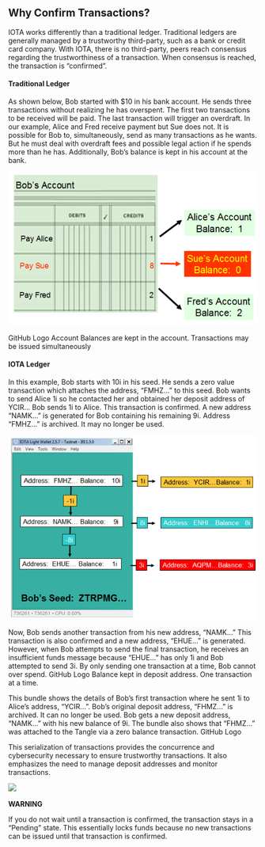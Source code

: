 ## Why Confirm Transactions?

IOTA works differently than a traditional ledger. Traditional ledgers are generally managed by a trustworthy third-party, such as a bank or credit card company. With IOTA, there is no third-party, peers reach consensus regarding the trustworthiness of a transaction. When consensus is reached, the transaction is “confirmed”.

#### Traditional Ledger
As shown below, Bob started with $10 in his bank account. He sends three transactions without realizing he has overspent. The first two transactions to be received will be paid. The last transaction will trigger an overdraft. In our example, Alice and Fred receive payment but Sue does not.
It is possible for Bob to, simultaneously, send as many transactions as he wants. But he must deal with overdraft fees and possible legal action if he spends more than he has. Additionally, Bob’s balance is kept in his account at the bank.

![](images/ledger-trad.png?raw=true)

GitHub Logo Account Balances are kept in the account. Transactions may be issued simultaneously

#### IOTA Ledger

In this example, Bob starts with 10i in his seed. He sends a zero value transaction which attaches the address, “FMHZ…” to this seed. Bob wants to send Alice 1i so he contacted her and obtained her deposit address of YCIR…
Bob sends 1i to Alice. This transaction is confirmed. A new address “NAMK…” is generated for Bob containing his remaining 9i. Address “FMHZ…” is archived. It may no longer be used.

![](images/ledger-iota.png?raw=true)

Now, Bob sends another transaction from his new address, “NAMK…” This transaction is also confirmed and a new address, “EHUE…” is generated. However, when Bob attempts to send the final transaction, he receives an insufficient funds message because “EHUE…” has only 1i and Bob attempted to send 3i. By only sending one transaction at a time, Bob cannot over spend.
GitHub Logo Balance kept in deposit address. One transaction at a time.

This bundle shows the details of Bob’s first transaction where he sent 1i to Alice’s address, “YCIR…”. Bob’s original deposit address, “FHMZ…” is archived. It can no longer be used. Bob gets a new deposit address, “NAMK…” with his new balance of 9i. The bundle also shows that “FHMZ…” was attached to the Tangle via a zero balance transaction.
GitHub Logo

This serialization of transactions provides the concurrence and cybersecurity necessary to ensure trustworthy transactions. It also emphasizes the need to manage deposit addresses and monitor transactions.

![](images/ledger-.png?raw=true)

**WARNING**

If you do not wait until a transaction is confirmed, the transaction stays in a “Pending” state. This essentially locks funds because no new transactions can be issued until that transaction is confirmed.
